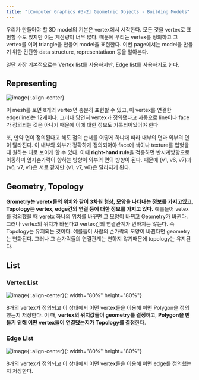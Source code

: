 ```yaml
---
title: "[Computer Graphics #3-2] Geometric Objects - Building Models"
---
```


우리가 만들어야 할 3D model의 기본은 vertex에서 시작한다. 모든 것을 vertex로 표현할 수도 있지만 이는 계산량이 너무 많다. 때문에 우리는 vertex를 정의하고 그 vertex를 이어 triangle을 만들어 model을 표현한다. 이번 page에서는 model을 만들기 위한 간단한 data structure, representatiaon 등을 알아본다.

일단 가장 기본적으로는 Vertex list를 사용하지만, Edge list를 사용하기도 한다.

## Representing
![image](https://user-images.githubusercontent.com/79836443/116817713-b84c6c80-aba2-11eb-81e2-2598b5cb3aab.png){:.align-center}

이 mesh를 보면 8개의 vertex면 충분히 표현할 수 있고, 이 vertex를 연결한 edge(line)는 12개이다. 그러나 당연히 vertex가 정의됐다고 자동으로 line이나 face가 정의되는 것은 아니기 때문에 이에 대한 정보도 기록되어있어야 한다

또, 만약 면이 정의된다고 해도 점의 순서를 어떻게 하냐에 따라 내부의 면과 외부의 면이 달라진다. 이 내부와 외부가 정확하게 정의되어야 face에 색이나 texture를 입혔을때 원하는 대로 보이게 할 수 있다. 이때 **right-hand rule**을 적용하면 반시계방향으로 이동하며 엄지손가락이 향하는 방향이 외부의 면의 방향이 된다. 때문에 {v1, v6, v7}과 {v6, v7, v1}은 서로 같지만 {v1, v7, v6}은 달라지게 된다.

## Geometry, Topology
**Grometry는 veretx들의 위치와 같이 3차원 형상, 모양을 나타내는 정보를 가지고있고, Topology는 vertex, edge간의 연결 등에 대한 정보를 가지고 있다.** 예를들어 vetex를 정의했을 때  veretx 하나의 위치를 바꾸면 그 모양이 바뀌고 Geometry가 바뀐다. 그러나 vertex의 위치가 바뀐다고 vertex간의 연결관계가 변하지는 않는다. 즉 Topology는 유지되는 것이다. 예를들어 사람의 손가락의 모양이 바뀐다면 geometry는 변화된다. 그러나 그 손가락들의 연결관계는 변하지 않기때문에 topology는 유지된다.

## List
### Vertex List
![image](https://user-images.githubusercontent.com/79836443/116818255-62c58f00-aba5-11eb-9b82-b2e2535e916a.png){:.align-center}{: width="80%" height="80%"}

8개의 vertex가 정의되고 이 상태에서 어떤 vertex들을 이용해 어떤 Polygon을 정의했는지 저장한다. 이 때, **vertex의 위치값들이 geometry를 결정**하고, **Polygon을 만들기 위해 어떤 vertex들이 연결됐는지가 Topology를 결정**한다.

### Edge List
![image](https://user-images.githubusercontent.com/79836443/116818369-ee3f2000-aba5-11eb-986f-b3333997a710.png){:.align-center}{: width="80%" height="80%"}

8개의 vertex가 정의되고 이 상태에서 어떤 vertex들을 이용해 어떤 edge를 정의했는지 저장한다.
